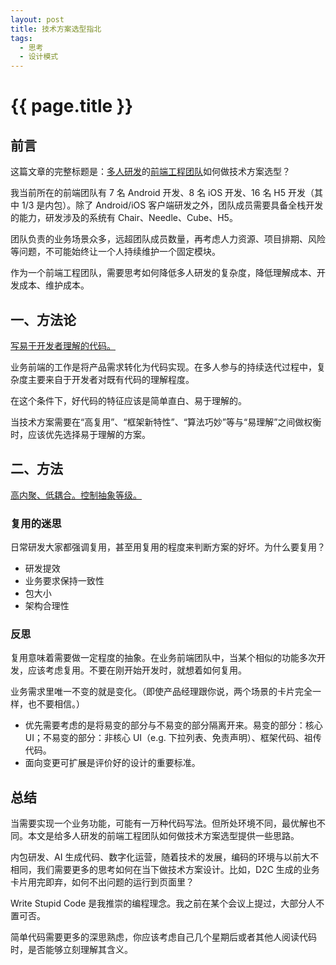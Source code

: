 ```yaml
---
layout: post
title: 技术方案选型指北
tags:
  - 思考
  - 设计模式
---
```


# {{ page.title }}

## 前言

这篇文章的完整标题是：<u>多人研发</u>的<u>前端工程团队</u>如何做技术方案选型？

<!-- more -->

我当前所在的前端团队有 7 名 Android 开发、8 名 iOS 开发、16 名 H5 开发（其中 1/3 是内包）。除了 Android/iOS 客户端研发之外，团队成员需要具备全栈开发的能力，研发涉及的系统有 Chair、Needle、Cube、H5。

团队负责的业务场景众多，远超团队成员数量，再考虑人力资源、项目排期、风险等问题，不可能始终让一个人持续维护一个固定模块。

作为一个前端工程团队，需要思考如何降低多人研发的复杂度，降低理解成本、开发成本、维护成本。

## 一、方法论

<u>写易于开发者理解的代码。</u>

业务前端的工作是将产品需求转化为代码实现。在多人参与的持续迭代过程中，复杂度主要来自于开发者对既有代码的理解程度。

在这个条件下，好代码的特征应该是简单直白、易于理解的。

当技术方案需要在“高复用”、“框架新特性”、“算法巧妙”等与“易理解”之间做权衡时，应该优先选择易于理解的方案。

## 二、方法

<u>高内聚、低耦合。控制抽象等级。</u>

### 复用的迷思

日常研发大家都强调复用，甚至用复用的程度来判断方案的好坏。为什么要复用？

* 研发提效
* 业务要求保持一致性
* 包大小
* 架构合理性

### 反思

复用意味着需要做一定程度的抽象。在业务前端团队中，当某个相似的功能多次开发，应该考虑复用。不要在刚开始开发时，就想着如何复用。

业务需求里唯一不变的就是变化。（即使产品经理跟你说，两个场景的卡片完全一样，也不要相信。）

* 优先需要考虑的是将易变的部分与不易变的部分隔离开来。易变的部分：核心 UI；不易变的部分：非核心 UI（e.g. 下拉列表、免责声明）、框架代码、祖传代码。
* 面向变更可扩展是评价好的设计的重要标准。

## 总结

当需要实现一个业务功能，可能有一万种代码写法。但所处环境不同，最优解也不同。本文是给多人研发的前端工程团队如何做技术方案选型提供一些思路。

内包研发、AI 生成代码、数字化运营，随着技术的发展，编码的环境与以前大不相同，我们需要更多的思考如何在当下做技术方案设计。比如，D2C 生成的业务卡片用完即弃，如何不出问题的运行到页面里？

‌Write Stupid Code 是我推崇的编程理念。我之前在某个会议上提过，大部分人不置可否。

简单代码需要更多的深思熟虑，你应该考虑自己几个星期后或者其他人阅读代码时，是否能够立刻理解其含义。
